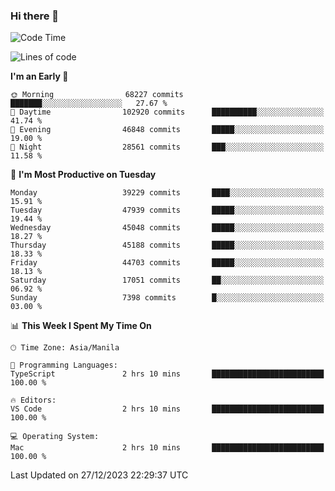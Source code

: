 ### Hi there 👋

<!--START_SECTION:waka-->
![Code Time](http://img.shields.io/badge/Code%20Time-4%2C651%20hrs%2026%20mins-blue)

![Lines of code](https://img.shields.io/badge/From%20Hello%20World%20I%27ve%20Written-106.6%20million%20lines%20of%20code-blue)

**I'm an Early 🐤** 

```text
🌞 Morning                68227 commits       ███████░░░░░░░░░░░░░░░░░░   27.67 % 
🌆 Daytime                102920 commits      ██████████░░░░░░░░░░░░░░░   41.74 % 
🌃 Evening                46848 commits       █████░░░░░░░░░░░░░░░░░░░░   19.00 % 
🌙 Night                  28561 commits       ███░░░░░░░░░░░░░░░░░░░░░░   11.58 % 
```
📅 **I'm Most Productive on Tuesday** 

```text
Monday                   39229 commits       ████░░░░░░░░░░░░░░░░░░░░░   15.91 % 
Tuesday                  47939 commits       █████░░░░░░░░░░░░░░░░░░░░   19.44 % 
Wednesday                45048 commits       █████░░░░░░░░░░░░░░░░░░░░   18.27 % 
Thursday                 45188 commits       █████░░░░░░░░░░░░░░░░░░░░   18.33 % 
Friday                   44703 commits       █████░░░░░░░░░░░░░░░░░░░░   18.13 % 
Saturday                 17051 commits       ██░░░░░░░░░░░░░░░░░░░░░░░   06.92 % 
Sunday                   7398 commits        █░░░░░░░░░░░░░░░░░░░░░░░░   03.00 % 
```


📊 **This Week I Spent My Time On** 

```text
🕑︎ Time Zone: Asia/Manila

💬 Programming Languages: 
TypeScript               2 hrs 10 mins       █████████████████████████   100.00 % 

🔥 Editors: 
VS Code                  2 hrs 10 mins       █████████████████████████   100.00 % 

💻 Operating System: 
Mac                      2 hrs 10 mins       █████████████████████████   100.00 % 
```


 Last Updated on 27/12/2023 22:29:37 UTC
<!--END_SECTION:waka-->


<!--
**rad182/rad182** is a ✨ _special_ ✨ repository because its `README.md` (this file) appears on your GitHub profile.

Here are some ideas to get you started:

- 🔭 I’m currently working on ...
- 🌱 I’m currently learning ...
- 👯 I’m looking to collaborate on ...
- 🤔 I’m looking for help with ...
- 💬 Ask me about ...
- 📫 How to reach me: ...
- 😄 Pronouns: ...
- ⚡ Fun fact: ...
-->
